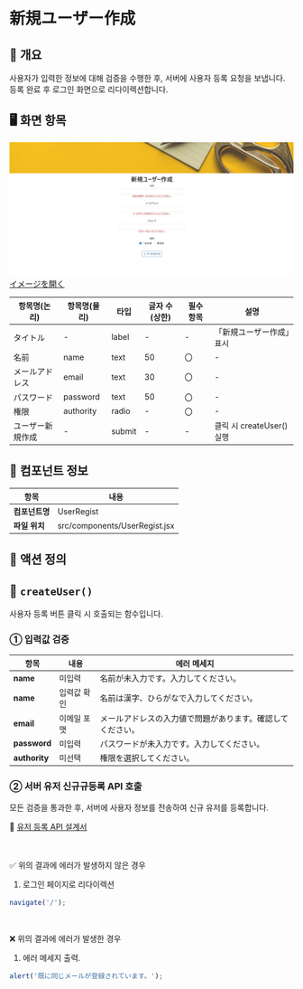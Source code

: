 # 新規ユーザー作成

## 📌 개요

사용자가 입력한 정보에 대해 검증을 수행한 후, 서버에 사용자 등록 요청을 보냅니다.<br>
등록 완료 후 로그인 화면으로 리다이렉션합니다.

## 🖥️ 화면 항목

![](../images/ユーザー新規登録.jpg)
[イメージを開く](../images/ユーザー新規登録.jpg)

| 항목명(논리)       | 항목명(물리) | 타입     | 글자 수 (상한) | 필수 항목 | 설명                   |
|------------------|--------------|----------|----------|-----------|-------------------------|
| タイトル          | -            | label    | -        | -         | 「新規ユーザー作成」표시   |
| 名前             | name         | text     | 50        | 〇         | -                      |
| メールアドレス    | email        | text     | 30        | 〇         | -                      |
| パスワード       | password     | text     | 50        | 〇         | -                      |
| 権限             | authority    | radio    | -        | 〇         | -                      |
| ユーザー新規作成  | -            | submit   | -        | -         | 클릭 시 createUser() 실행 |

## 🧩 컴포넌트 정보

| 항목               | 내용                                      |
|--------------------|-------------------------------------------|
| **컴포넌트명**      | UserRegist                              |
| **파일 위치**       | src/components/UserRegist.jsx            |


## 🔄 액션 정의

## 🔹 `createUser()`

사용자 등록 버튼 클릭 시 호출되는 함수입니다.


### ① 입력값 검증

| 항목 | 내용 | 에러 메세지 |
|------|------|------|
| **name** | 미입력 | 名前が未入力です。入力してください。|
| **name** | 입력값 확인 | 名前は漢字、ひらがなで入力してください。|
| **email** | 이메일 포맷 | メールアドレスの入力値で問題があります。確認してください。|
| **password** | 미입력 | パスワードが未入力です。入力してください。|
| **authority** | 미선택 | 権限を選択してください。|

### ② 서버 유저 신규규등록 API 호출

모든 검증을 통과한 후, 서버에 사용자 정보를 전송하여 신규 유저를 등록합니다.

📄 [유저 등록 API 설계서](../api/user_regist.md)

<BR>
<BR>
✅ 위의 결과에 에러가 발생하지 않은 경우

1) 로그인 페이지로 리다이렉션<br>

```js
navigate('/');
```

<BR>

❌ 위의 결과에 에러가 발생한 경우<BR>
1) 에러 메세지 출력.
```js
alert('既に同じメールが登録されています。');
```